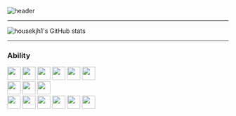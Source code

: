 ![header](https://capsule-render.vercel.app/api?type=rounded&color=timeGradient&height=120&section=header&text=Welcome%20to%20housekjh1's%20GitHub&fontSize=40&animation=twinkling)

---

![housekjh1's GitHub stats](https://github-readme-stats.vercel.app/api?username=housekjh1&show_icons=true&theme=default)

---

<h3>Ability</h2>
<div>
  <img style="height:30px" src="https://img.shields.io/badge/HTML5-Front-E34F26?style=plastic&logo=html5&logoColor=E34F26"/>
  <img style="height:30px" src="https://img.shields.io/badge/CSS3-Front-1572B6?style=plastic&logo=css3&logoColor=1572B6"/>
  <img style="height:30px" src="https://img.shields.io/badge/JavaScript-Front-F7DF1E?style=plastic&logo=javascript&logoColor=F7DF1E"/>
  <img style="height:30px" src="https://img.shields.io/badge/React-Front-61DAFB?style=plastic&logo=react&logoColor=61DAFB"/>
  <img style="height:30px" src="https://img.shields.io/badge/Next.js-Front-000000?style=plastic&logo=nextdotjs&logoColor=000000"/>
  <img style="height:30px" src="https://img.shields.io/badge/Tailwind%20CSS-Front-06B6D4?style=plastic&logo=tailwindcss&logoColor=06B6D4"/>
</div>
<div>
  <img style="height:30px" src="https://img.shields.io/badge/Java-Back-2C2255?style=plastic&logo=eclipseide&logoColor=2C2255"/>
  <img style="height:30px" src="https://img.shields.io/badge/Spring%20Boot-Back-6DB33F?style=plastic&logo=springboot&logoColor=6DB33F"/>
  <img style="height:30px" src="https://img.shields.io/badge/MySQL-Back-4479A1?style=plastic&logo=mysql&logoColor=4479A1"/>
</div>
<div>
  <img style="height:30px" src="https://img.shields.io/badge/Python-AI-3776AB?style=plastic&logo=python&logoColor=3776AB"/>
  <img style="height:30px" src="https://img.shields.io/badge/Flask-AI-000000?style=plastic&logo=flask&logoColor=000000"/>
  <img style="height:30px" src="https://img.shields.io/badge/pandas-AI-150458?style=plastic&logo=pandas&logoColor=150458"/>
  <img style="height:30px" src="https://img.shields.io/badge/Numpy-AI-013243?style=plastic&logo=numpy&logoColor=013243"/>
  <img style="height:30px" src="https://img.shields.io/badge/scikit%20learn-AI-F7931E?style=plastic&logo=scikitlearn&logoColor=F7931E"/>
  <img style="height:30px" src="https://img.shields.io/badge/Keras-AI-D00000?style=plastic&logo=keras&logoColor=D00000"/>
</div>
